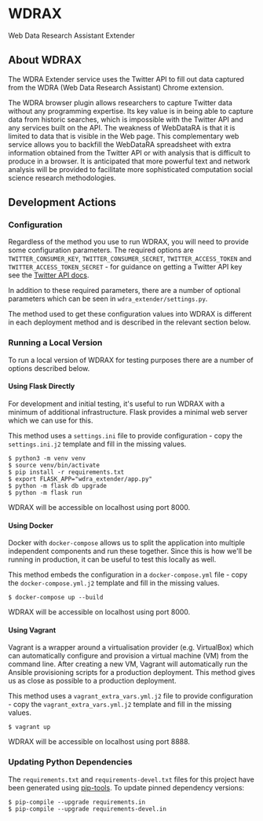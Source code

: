 # WDRAX
Web Data Research Assistant Extender


## About WDRAX

The WDRA Extender service uses the Twitter API to fill out data captured from the WDRA (Web Data Research Assistant) Chrome extension.

The WDRA browser plugin allows researchers to capture Twitter data without any programming expertise.
Its key value is in being able to capture data from historic searches, which is impossible with the Twitter API and any services built on the API.
The weakness of WebDataRA is that it is limited to data that is visible in the Web page.
This complementary web service allows you to backfill the WebDataRA spreadsheet with extra information obtained from the Twitter API or with analysis that is difficult to produce in a browser.
It is anticipated that more powerful text and network analysis will be provided to facilitate more sophisticated computation social science research methodologies.


## Development Actions

### Configuration

Regardless of the method you use to run WDRAX, you will need to provide some configuration parameters.
The required options are `TWITTER_CONSUMER_KEY`, `TWITTER_CONSUMER_SECRET`, `TWITTER_ACCESS_TOKEN` and `TWITTER_ACCESS_TOKEN_SECRET` - for guidance on getting a Twitter API key see the [Twitter API docs](https://developer.twitter.com/en/docs/twitter-api/getting-started/guide).

In addition to these required parameters, there are a number of optional parameters which can be seen in `wdra_extender/settings.py`.

The method used to get these configuration values into WDRAX is different in each deployment method and is described in the relevant section below.

### Running a Local Version

To run a local version of WDRAX for testing purposes there are a number of options described below.


#### Using Flask Directly

For development and initial testing, it's useful to run WDRAX with a minimum of additional infrastructure.
Flask provides a minimal web server which we can use for this.

This method uses a `settings.ini` file to provide configuration - copy the `settings.ini.j2` template and fill in the missing values.

```
$ python3 -m venv venv
$ source venv/bin/activate
$ pip install -r requirements.txt
$ export FLASK_APP="wdra_extender/app.py"
$ python -m flask db upgrade
$ python -m flask run
```

WDRAX will be accessible on localhost using port 8000.

#### Using Docker

Docker with `docker-compose` allows us to split the application into multiple independent components and run these together.
Since this is how we'll be running in production, it can be useful to test this locally as well.

This method embeds the configuration in a `docker-compose.yml` file - copy the `docker-compose.yml.j2` template and fill in the missing values.

```
$ docker-compose up --build
```

WDRAX will be accessible on localhost using port 8000.


#### Using Vagrant

Vagrant is a wrapper around a virtualisation provider (e.g. VirtualBox) which can automatically configure and provision a virtual machine (VM) from the command line.
After creating a new VM, Vagrant will automatically run the Ansible provisioning scripts for a production deployment.
This method gives us as close as possible to a production deployment.

This method uses a `vagrant_extra_vars.yml.j2` file to provide configuration - copy the `vagrant_extra_vars.yml.j2` template and fill in the missing values.

```
$ vagrant up
```

WDRAX will be accessible on localhost using port 8888.


### Updating Python Dependencies

The `requirements.txt` and `requirements-devel.txt` files for this project have been generated using [pip-tools](https://github.com/jazzband/pip-tools).
To update pinned dependency versions:

```
$ pip-compile --upgrade requirements.in
$ pip-compile --upgrade requirements-devel.in
```
